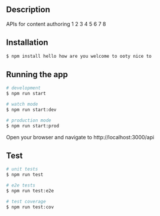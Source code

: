## Description

APIs for content authoring 1 2 3 4 5 6 7 8

## Installation

```bash
$ npm install hello how are you welcome to ooty nice to
```

## Running the app

```bash
# development
$ npm run start

# watch mode
$ npm run start:dev

# production mode
$ npm run start:prod
```

Open your browser and navigate to http://localhost:3000/api

## Test

```bash
# unit tests
$ npm run test

# e2e tests
$ npm run test:e2e

# test coverage
$ npm run test:cov
```

